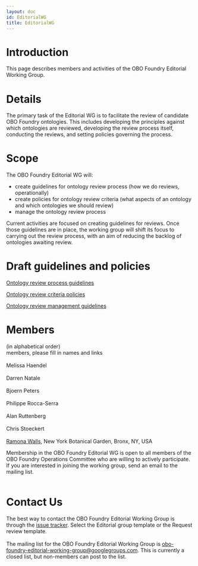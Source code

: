 ```yaml
---
layout: doc
id: EditorialWG
title: EditorialWG
---
```


# Introduction #

This page describes members and activities of the OBO Foundry Editorial Working Group.


# Details #

The primary task of the Editorial WG is to facilitate the review of candidate OBO Foundry ontologies. This includes developing the principles against which ontologies are reviewed, developing the review process itself, conducting the reviews, and setting policies governing the process.

# Scope #
The OBO Foundry Editorial WG will:

  * create guidelines for ontology review process (how we do reviews, operationally)
  * create policies for ontology review criteria (what aspects of an ontology and which ontologies we should review)
  * manage the ontology review process

Current activities are focused on creating guidelines for reviews. Once those guidelines are in place, the working group will shift its focus to carrying out the review process, with an aim of reducing the backlog of ontologies awaiting review.

# Draft guidelines and policies #

[Ontology review process guidelines](/docs/ReviewProcessGuidelines.html)

[Ontology review criteria policies](/docs/ReviewCriteriaPolicies.html)

[Ontology review management guidelines](/docs/ReviewManagementGuidelines.html)

# Members #
(in alphabetical order)<br>
members, please fill in names and links<br>
<br>
Melissa Haendel<br>
<br>
Darren Natale<br>
<br>
Bjoern Peters<br>
<br>
Philippe Rocca-Serra<br>
<br>
Alan Ruttenberg<br>
<br>
Chris Stoeckert<br>
<br>
<a href='http://www.nybg.org/science/scientist_profile.php?id_scientist=119'>Ramona Walls</a>, New York Botanical Garden, Bronx, NY, USA<br>

Membership in the OBO Foundry Editorial WG is open to all members of the OBO Foundry Operations Committee who are willing to actively participate. If you are interested in joining the working group, send an email to the mailing list.<br>
<br>
<h1>Contact Us</h1>

The best way to contact the OBO Foundry Editorial Working Group is through the <a href='http://code.google.com/p/obo-foundry-operations-committee/issues/list'>issue tracker</a>. Select the Editorial group template or the Request review template.<br>
<br>
The mailing list for the OBO Foundry Editorial Working Group is <a href='mailto:obo-foundry-editorial-working-group@googlegroups.com'>obo-foundry-editorial-working-group@googlegroups.com</a>. This is currently a closed list, but non-members can post to the list.
